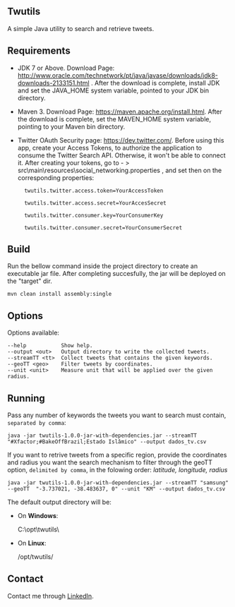 ## Twutils

A simple Java utility to search and retrieve tweets.

## Requirements

- JDK 7 or Above. Download Page: http://www.oracle.com/technetwork/pt/java/javase/downloads/jdk8-downloads-2133151.html . After the download is complete, install JDK and set the JAVA_HOME system variable, pointed to your JDK bin directory.

- Maven 3. Download Page: https://maven.apache.org/install.html. After the download is complete, set the MAVEN_HOME system variable, pointing to your Maven bin directory. 

- Twitter OAuth Security page: https://dev.twitter.com/. Before using this app, create your Access Tokens, to authorize the application to consume the Twitter Search API. Otherwise, it won't be able to connect it. After creating your tokens, go to - > src\main\resources\social_networking.properties , and set then on the corresponding properties:

		twutils.twitter.access.token=YourAccessToken
	
		twutils.twitter.access.secret=YourAccesSecret
	
		twutils.twitter.consumer.key=YourConsumerKey
	
		twutils.twitter.consumer.secret=YourConsumerSecret

## Build

Run the bellow command inside the project directory to create an executable jar file. After completing succesfully, the jar will be deployed on the "target" dir. 

	mvn clean install assembly:single

## Options

Options available:

    --help           Show help.
    --output <out>   Output directory to write the collected tweets.
    --streamTT <tt>  Collect tweets that contains the given keywords.
    --geoTT <geo>    Filter tweets by coordinates.
    --unit <unit>    Measure unit that will be applied over the given radius.


## Running

Pass any number of keywords the tweets you want to search must contain, `separated by comma`: 

	java -jar twutils-1.0.0-jar-with-dependencies.jar --streamTT "#Xfactor;#BakeOffBrazil;Estado Islâmico" --output dados_tv.csv
	
If you want to retrive tweets from a specific region, provide the coordinates and radius you want 
the search mechanism to filter through the geoTT option, `delimited by comma`, in the folowing order:
*latitude, longitude, radius*

	java -jar twutils-1.0.0-jar-with-dependencies.jar --streamTT "samsung" --geoTT  "-3.737021, -38.483637, 0" --unit "KM" --output dados_tv.csv

The default output directory will be:

- On **Windows**: 

	C:\opt\twutils\

- On **Linux**: 

	/opt/twutils/

	

## Contact

Contact me through [LinkedIn](https://www.linkedin.com/in/adail-carvalho-a34343106).
